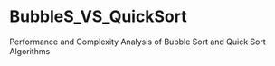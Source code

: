 # BubbleS_VS_QuickSort
Performance and Complexity Analysis of Bubble Sort and Quick Sort Algorithms
